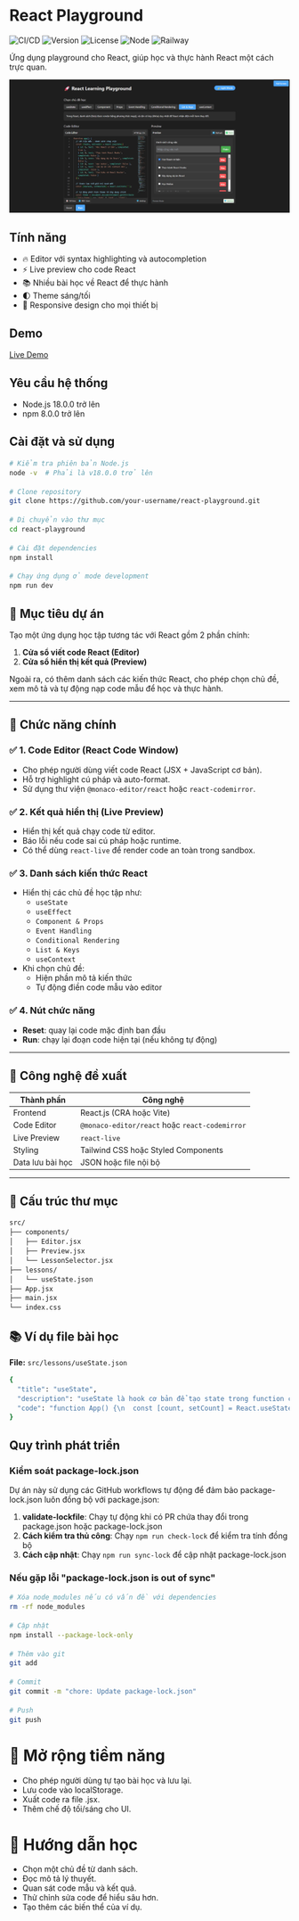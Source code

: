 # React Playground

![CI/CD](https://img.shields.io/github/actions/workflow/status/Phune23/react-playground/ci-cd.yml?branch=main&label=CI%2FCD)
![Version](https://img.shields.io/badge/version-1.0.5-blue.svg)
![License](https://img.shields.io/badge/license-MIT-green.svg)
![Node](https://img.shields.io/badge/node-%3E%3D18.0.0-brightgreen)
![Railway](https://img.shields.io/badge/Railway-Deployed-success)

Ứng dụng playground cho React, giúp học và thực hành React một cách trực quan.

![Screenshot](./readme-img/screenshot1.png)

## Tính năng

- 🔥 Editor với syntax highlighting và autocompletion
- ⚡ Live preview cho code React
- 📚 Nhiều bài học về React để thực hành
- 🌓 Theme sáng/tối
- 📱 Responsive design cho mọi thiết bị

## Demo

[Live Demo](https://react-playground-production.up.railway.app/)

## Yêu cầu hệ thống

- Node.js 18.0.0 trở lên
- npm 8.0.0 trở lên

## Cài đặt và sử dụng

```bash
# Kiểm tra phiên bản Node.js
node -v  # Phải là v18.0.0 trở lên

# Clone repository
git clone https://github.com/your-username/react-playground.git

# Di chuyển vào thư mục
cd react-playground

# Cài đặt dependencies
npm install

# Chạy ứng dụng ở mode development
npm run dev
```

## 🎯 Mục tiêu dự án
Tạo một ứng dụng học tập tương tác với React gồm 2 phần chính:
1. **Cửa sổ viết code React (Editor)**
2. **Cửa sổ hiển thị kết quả (Preview)**

Ngoài ra, có thêm danh sách các kiến thức React, cho phép chọn chủ đề, xem mô tả và tự động nạp code mẫu để học và thực hành.

---

## 🧱 Chức năng chính

### ✅ 1. Code Editor (React Code Window)
- Cho phép người dùng viết code React (JSX + JavaScript cơ bản).
- Hỗ trợ highlight cú pháp và auto-format.
- Sử dụng thư viện `@monaco-editor/react` hoặc `react-codemirror`.

### ✅ 2. Kết quả hiển thị (Live Preview)
- Hiển thị kết quả chạy code từ editor.
- Báo lỗi nếu code sai cú pháp hoặc runtime.
- Có thể dùng `react-live` để render code an toàn trong sandbox.

### ✅ 3. Danh sách kiến thức React
- Hiển thị các chủ đề học tập như:
  - `useState`
  - `useEffect`
  - `Component & Props`
  - `Event Handling`
  - `Conditional Rendering`
  - `List & Keys`
  - `useContext`
- Khi chọn chủ đề:
  - Hiện phần mô tả kiến thức
  - Tự động điền code mẫu vào editor

### ✅ 4. Nút chức năng
- **Reset**: quay lại code mặc định ban đầu
- **Run**: chạy lại đoạn code hiện tại (nếu không tự động)

---

## 🧠 Công nghệ đề xuất

| Thành phần      | Công nghệ                       |
|-----------------|---------------------------------|
| Frontend        | React.js (CRA hoặc Vite)        |
| Code Editor     | `@monaco-editor/react` hoặc `react-codemirror` |
| Live Preview    | `react-live`                    |
| Styling         | Tailwind CSS hoặc Styled Components |
| Data lưu bài học| JSON hoặc file nội bộ           |

---

## 📁 Cấu trúc thư mục 
```bash
src/
├── components/
│   ├── Editor.jsx
│   ├── Preview.jsx
│   └── LessonSelector.jsx
├── lessons/
│   └── useState.json
├── App.jsx
├── main.jsx
└── index.css
```

## 📚 Ví dụ file bài học

**File:** `src/lessons/useState.json`

```bash
{
  "title": "useState",
  "description": "useState là hook cơ bản để tạo state trong function component.",
  "code": "function App() {\n  const [count, setCount] = React.useState(0);\n  return (\n    <div>\n      <p>Bạn đã click {count} lần</p>\n      <button onClick={() => setCount(count + 1)}>Click me</button>\n    </div>\n  );\n}"
}
```

## Quy trình phát triển

### Kiểm soát package-lock.json

Dự án này sử dụng các GitHub workflows tự động để đảm bảo package-lock.json luôn đồng bộ với package.json:

1. **validate-lockfile**: Chạy tự động khi có PR chứa thay đổi trong package.json hoặc package-lock.json
2. **Cách kiểm tra thủ công**: Chạy `npm run check-lock` để kiểm tra tính đồng bộ
3. **Cách cập nhật**: Chạy `npm run sync-lock` để cập nhật package-lock.json

### Nếu gặp lỗi "package-lock.json is out of sync"

```bash
# Xóa node_modules nếu có vấn đề với dependencies
rm -rf node_modules

# Cập nhật 
npm install --package-lock-only

# Thêm vào git
git add 

# Commit
git commit -m "chore: Update package-lock.json"

# Push
git push
```

# 🔮 Mở rộng tiềm năng
- Cho phép người dùng tự tạo bài học và lưu lại.
- Lưu code vào localStorage.
- Xuất code ra file .jsx.
- Thêm chế độ tối/sáng cho UI.

# 📘 Hướng dẫn học
- Chọn một chủ đề từ danh sách.
- Đọc mô tả lý thuyết.
- Quan sát code mẫu và kết quả.
- Thử chỉnh sửa code để hiểu sâu hơn.
- Tạo thêm các biến thể của ví dụ.

